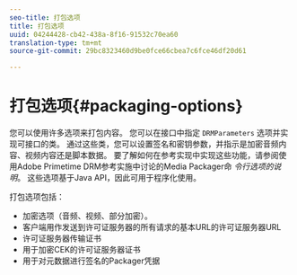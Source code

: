 ```yaml
---
seo-title: 打包选项
title: 打包选项
uuid: 04244428-cb42-438a-8f16-91532c70ea60
translation-type: tm+mt
source-git-commit: 29bc8323460d9be0fce66cbea7c6fce46df20d61

---
```



# 打包选项{#packaging-options}

您可以使用许多选项来打包内容。 您可以在接口中指定 `DRMParameters` 选项并实现可接口的类。 通过这些类，您可以设置签名和密钥参数，并指示是加密音频内容、视频内容还是脚本数据。 要了解如何在参考实现中实现这些功能，请参阅使用Adobe Primetime DRM参考实施中讨论的Media Packager命 *令行选项的说明*。 这些选项基于Java API，因此可用于程序化使用。

打包选项包括：

* 加密选项（音频、视频、部分加密）。
* 客户端用作发送到许可证服务器的所有请求的基本URL的许可证服务器URL
* 许可证服务器传输证书
* 用于加密CEK的许可证服务器证书
* 用于对元数据进行签名的Packager凭据

